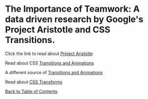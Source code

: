 # The Importance of Teamwork: A data driven research by Google's Project Aristotle and CSS Transitions.

Click the link to read about [Project Aristotle](/https://www.nytimes.com/2016/02/28/magazine/what-google-learned-from-its-quest-to-build-the-perfect-team.html)


Read about CSS [Transitions and Animations](/https://learn.shayhowe.com/advanced-html-css/transitions-animations/)


A different source of [Transitions and Animations](/https://www.webdesignerdepot.com/2014/05/8-simple-css3-transitions-that-will-wow-your-users)


Read about [CSS Transforms](/https://learn.shayhowe.com/advanced-html-css/css-transforms/)


[Back to Table of Contents](/README.md)